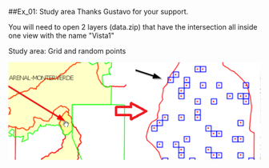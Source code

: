 ##Ex_01: Study area
Thanks Gustavo for your support.

You will need to open 2 layers (data.zip) that have the intersection
all inside one view with the name "Vista1"

Study area: Grid and random points
  
![gvpy script](https://github.com/oscar9/gvpy/blob/master/example/ex_studyarea_01.png "grid and random points")
